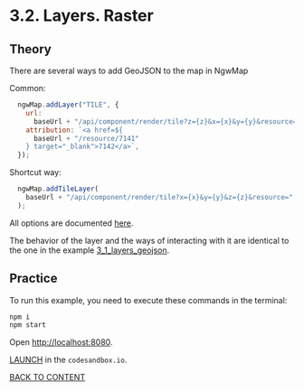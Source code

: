 # 3.2. Layers. Raster

## Theory

There are several ways to add GeoJSON to the map in NgwMap

Common:

```javascript
  ngwMap.addLayer("TILE", {
    url:
      baseUrl + "/api/component/render/tile?z={z}&x={x}&y={y}&resource=" + 7149,
    attribution: `<a href=${
      baseUrl + "/resource/7141"
    } target="_blank">7142</a>`,
  });
```

Shortcut way:

```javascript
  ngwMap.addTileLayer(
    baseUrl + "/api/component/render/tile?x={x}&y={y}&z={z}&resource=" + 7149
  );
```

All options are documented [here](https://code-api.nextgis.com/interfaces/ngw_map.RasterAdapterOptions.html).

The behavior of the layer and the ways of interacting with it are identical to the one in the example [3_1_layers_geojson](tutorials/3_1_layers_geojson/README.md).

## Practice

To run this example, you need to execute these commands in the terminal:

```bash
npm i
npm start
```

Open [http://localhost:8080](http://localhost:8080).

[LAUNCH](https://githubbox.com/nextgis/ngf-tutorial/tree/master/tutorials/3_2_layers_raster) in the `codesandbox.io`.

[BACK TO CONTENT](../../README.md)
